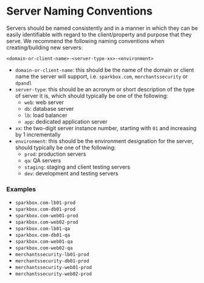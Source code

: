# Server Naming Conventions

Servers should be named consistently and in a manner in which they can be easily identifiable with regard to the client/property and purpose that they serve. We recommend the following naming conventions when creating/building new servers:

```
<domain-or-client-name>-<server-type-xx>-<environment>
```

- `domain-or-client-name`: this should be the name of the domain or client name the server will support, i.e. `sparkbox.com`, `merchantssecurity` or `dpandl`
- `server-type`: this should be an acronym or short description of the type of server it is, which should typically be one of the following:
  - `web`: web server
  - `db`: database server
  - `lb`: load balancer
  - `app`: dedicated application server
- `xx`: the two-digit server instance number, starting with `01` and increasing by 1 incrementally
- `environment`: this should be the environment designation for the server, should typically be one of the following:
  - `prod`: production servers
  - `qa`: QA servers
  - `staging`: staging and client testing servers
  - `dev`: development and testing servers

### Examples

- `sparkbox.com-lb01-prod`
- `sparkbox.com-db01-prod`
- `sparkbox.com-web01-prod`
- `sparkbox.com-web02-prod`
- `sparkbox.com-lb01-qa`
- `sparkbox.com-db01-qa`
- `sparkbox.com-web01-qa`
- `sparkbox.com-web02-qa`
- `merchantssecurity-lb01-prod`
- `merchantssecurity-db01-prod`
- `merchantssecurity-web01-prod`
- `merchantssecurity-web02-prod`
